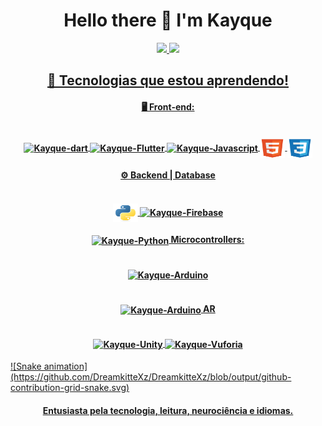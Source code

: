 <h1 align='center'>
  Hello there 👋 I'm Kayque 
</h1>
<div align="center">
  <a href="https://github.com/DreamkitteXz">
  <img height="180em" src="https://github-readme-stats.vercel.app/api?username=DreamkitteXz&show_icons=true&theme=dracula&include_all_commits=true&count_private=true"/>
  <img height="180em" src="https://github-readme-stats.vercel.app/api/top-langs/?username=DreamkitteXz&layout=compact&langs_count=7&theme=dracula"/>
</div>
<h2 align='center'>
 🚀 Tecnologias que estou aprendendo!
</h2>
<h4 align='center'>
 🖥️ Front-end:
</h4>
<h4 align='center'>
<div style="display: inline_block"><br>
  <img align="center" alt="Kayque-dart" height="40" width="40" src="https://img.icons8.com/color/344/dart.png">
  <img align="center" alt="Kayque-Flutter" height="40" width="40" src="https://img.icons8.com/color/344/flutter.png">
  <img align="center" alt="Kayque-Javascript" height="40" width="40" src="https://img.icons8.com/color/344/javascript--v1.png">
  <img align="center" alt="Kayque-HTML" height="30" width="40" src="https://raw.githubusercontent.com/devicons/devicon/master/icons/html5/html5-original.svg">
  <img align="center" alt="Kayque-CSS" height="30" width="40" src="https://raw.githubusercontent.com/devicons/devicon/master/icons/css3/css3-original.svg">
</div>
</h4>
<h4 align='center'>
 ⚙️ Backend | Database 
</h4>
<h4 align='center'>
  <div style="display: inline_block"><br>
  <img align="center" alt="Kayque-Python" height="30" width="40" src="https://raw.githubusercontent.com/devicons/devicon/master/icons/python/python-original.svg">
  <img align="center" alt="Kayque-Firebase" height="30" width="30" src="https://img.icons8.com/color/344/firebase.png">
</div>
</h4>
<h4 align='center'>
<img align="center" alt="Kayque-Python" height="20" width="20" src="https://cdn.icon-icons.com/icons2/159/PNG/256/arduino_22429.png"> Microcontrollers:
</h4>
<h4 align='center'>
  <div style="display: inline_block"><br>
  <img align="center" alt="Kayque-Arduino" height="30" width="30" src="https://img.icons8.com/color/344/arduino.png">
  </div>
</h4>

<h4 align='center'>
 <div style="display: inline_block"><br>
  <img align="center" alt="Kayque-Arduino" height="30" width="30" src="https://img.icons8.com/external-pseudo-solid-zulfa-mahendra/344/external-ar-metaverse-pseudo-solid-zulfa-mahendra.png"> AR
</h4>
<h4 align='center'>
<div style="display: inline_block"><br>
  <img align="center" alt="Kayque-Unity" height="30" width="30" src="https://img.icons8.com/ios-filled/344/unity.png">
  <img align="center" alt="Kayque-Vuforia" height="30" width="30" src="https://aws1.discourse-cdn.com/business7/uploads/vuforia/original/1X/1bd39d7b17a9c4e9732ca6675abe1036462a368a.png">
</div>
</h4>
  ![Snake animation](https://github.com/DreamkitteXz/DreamkitteXz/blob/output/github-contribution-grid-snake.svg)
</div>
<h4 align='center'>
Entusiasta pela tecnologia, leitura, neurociência e idiomas.
</h4>

